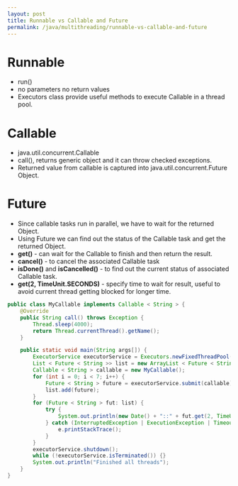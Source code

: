 ```yaml
---
layout: post
title: Runnable vs Callable and Future
permalink: /java/multithreading/runnable-vs-callable-and-future
---
```


# Runnable
- run()
- no parameters no return values
- Executors class provide useful methods to execute Callable in a thread pool.

# Callable
- java.util.concurrent.Callable
- call(), returns generic object <V> and it can throw checked exceptions.    
- Returned value from callable is captured into java.util.concurrent.Future Object.

# Future
- Since callable tasks run in parallel, we have to wait for the returned Object. 
- Using Future we can find out the status of the Callable task and get the returned Object. 
- **get()** - can wait for the Callable to finish and then return the result.
- **cancel()** - to cancel the associated Callable task
- **isDone()** and **isCancelled()** - to find out the current status of associated Callable task.
- **get(2, TimeUnit.SECONDS)** - specify time to wait for result, useful to avoid current thread getting blocked for longer time.

```java
public class MyCallable implements Callable < String > {
    @Override
    public String call() throws Exception {
        Thread.sleep(4000);
        return Thread.currentThread().getName();
    }

    public static void main(String args[]) {
        ExecutorService executorService = Executors.newFixedThreadPool(3);
        List < Future < String >> list = new ArrayList < Future < String >> ();
        Callable < String > callable = new MyCallable();
        for (int i = 0; i < 7; i++) {
            Future < String > future = executorService.submit(callable);
            list.add(future);
        }
        for (Future < String > fut: list) {
            try {
                System.out.println(new Date() + "::" + fut.get(2, TimeUnit.SECONDS));
            } catch (InterruptedException | ExecutionException | TimeoutException e) {
                e.printStackTrace();
            }
        }
        executorService.shutdown();
        while (!executorService.isTerminated()) {}
        System.out.println("Finished all threads");
    }
}
```
